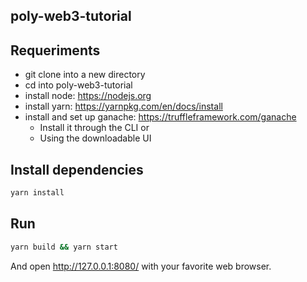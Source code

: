 ## poly-web3-tutorial

## Requeriments
- git clone into a new directory 
- cd into poly-web3-tutorial
- install node: https://nodejs.org
- install yarn: https://yarnpkg.com/en/docs/install
- install and set up ganache: https://truffleframework.com/ganache
  - Install it through the CLI or
  - Using the downloadable UI


## Install dependencies

```bash
yarn install
```

## Run

```bash
yarn build && yarn start
```

And open http://127.0.0.1:8080/ with your favorite web browser.
